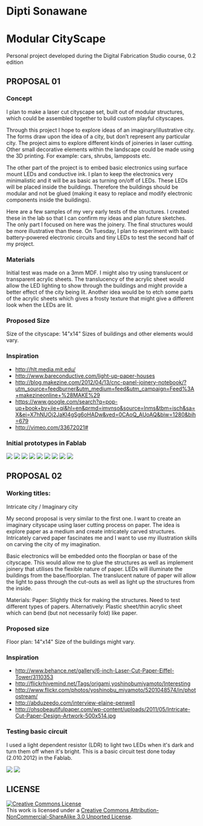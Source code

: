 # Dipti Sonawane
# Modular CityScape

Personal project developed during the Digital Fabrication Studio course, 0.2 edition

## PROPOSAL 01
### Concept
I plan to make a laser cut cityscape set, built out of modular structures, which could be assembled together to build custom playful cityscapes.

Through this project I hope to explore ideas of an imaginary/illustrative city. The forms draw upon the idea of a city, but don’t represent any particular city. The project aims to explore different kinds of joineries in laser cutting. Other small decorative elements within the landscape could be made using the 3D printing. For example: cars, shrubs, lampposts etc. 

The other part of the project is to embed basic electronics using surface mount LEDs and conductive ink. I plan to keep the electronics very minimalistic and it will be as basic as turning on/off of LEDs. These LEDs will be placed inside the buildings. Therefore the buildings should be modular and not be glued (making it easy to replace and modify electronic components inside the buildings).

Here are a few samples of my very early tests of the structures. I created these in the lab so that I can confirm my ideas and plan future sketches. The only part I focused on here was the joinery. The final structures would be more illustrative than these. On Tuesday, I plan to experiment with basic battery-powered electronic circuits and tiny LEDs to test the second half of my project.

### Materials
Initial test was made on a 3mm MDF. I might also try using translucent or transparent acrylic sheets. The translucency of the acrylic sheet would allow the LED lighting to show through the buildings and might provide a better effect of the city being lit. Another idea would be to etch some parts of the acrylic sheets which gives a frosty texture that might give a different look when the LEDs are lit.

### Proposed Size 
Size of the cityscape: 14”x14”
Sizes of buildings and other elements would vary.

### Inspiration
* http://hlt.media.mit.edu/
* http://www.bareconductive.com/light-up-paper-houses
* http://blog.makezine.com/2012/04/13/cnc-panel-joinery-notebook/?utm_source=feedburner&utm_medium=feed&utm_campaign=Feed%3A+makezineonline+%28MAKE%29
* https://www.google.com/search?q=pop-up+book+by+jie+qi&hl=en&prmd=imvnso&source=lnms&tbm=isch&sa=X&ei=X7hNUOj2JaKI4gSg6oHADw&ved=0CAoQ_AUoAQ&biw=1280&bih=679
* http://vimeo.com/33672021#

### Initial prototypes in Fablab
<img src="https://github.com/DigitalFabricationStudio/Project_0.2/raw/master/dipti.sonawane/prototype-selected/IMG_8422.JPG">
<img src="https://github.com/DigitalFabricationStudio/Project_0.2/raw/master/dipti.sonawane/prototype-selected/IMG_8430.JPG">
<img src="https://github.com/DigitalFabricationStudio/Project_0.2/raw/master/dipti.sonawane/prototype-selected/IMG_8433.JPG">
<img src="https://github.com/DigitalFabricationStudio/Project_0.2/raw/master/dipti.sonawane/prototype-selected/IMG_8436.JPG">
<img src="https://github.com/DigitalFabricationStudio/Project_0.2/raw/master/dipti.sonawane/prototype-selected/IMG_8451.JPG">
<img src="https://github.com/DigitalFabricationStudio/Project_0.2/raw/master/dipti.sonawane/prototype-selected/IMG_8455.JPG">
<img src="https://github.com/DigitalFabricationStudio/Project_0.2/raw/master/dipti.sonawane/prototype-selected/IMG_8459.JPG">
<img src="https://github.com/DigitalFabricationStudio/Project_0.2/raw/master/dipti.sonawane/prototype-selected/IMG_8463.JPG">
<img src="https://github.com/DigitalFabricationStudio/Project_0.2/raw/master/dipti.sonawane/prototype-selected/IMG_8476.JPG">


## PROPOSAL 02
### Working titles:
Intricate city / Imaginary city

My second proposal is very similar to the first one. I want to create an imaginary cityscape using laser cutting process on paper. The idea is explore paper as a medium and create intricately carved structures. Intricately carved paper fascinates me and I want to use my illustration skills on carving the city of my imagination. 

Basic electronics will be embedded onto the floorplan or base of the cityscape. This would allow me to glue the structures as well as implement joinery that utilises the flexible nature of paper. LEDs will illuminate the buildings from the base/floorplan. The translucent nature of paper will allow the light to pass through the cut-outs as well as light up the structures from the inside. 

Materials:
Paper: Slightly thick for making the structures. Need to test different types of papers.
Alternatively: Plastic sheet/thin acrylic sheet which can bend (but not necessarily fold) like paper.

### Proposed size 
Floor plan: 14"x14"
Size of the buildings might vary.

### Inspiration
* http://www.behance.net/gallery/6-inch-Laser-Cut-Paper-Eiffel-Tower/3110353
* http://flickrhivemind.net/Tags/origami,yoshinobumiyamoto/Interesting
* http://www.flickr.com/photos/yoshinobu_miyamoto/5201048574/in/photostream/
* http://abduzeedo.com/interview-elaine-penwell
* http://ohsobeautifulpaper.com/wp-content/uploads/2011/05/Intricate-Cut-Paper-Design-Artwork-500x514.jpg

### Testing basic circuit
I used a light dependent resistor (LDR) to light two LEDs when it's dark and turn them off when it's bright. This is a basic circuit test done today (2.010.2012) in the Fablab.

<img src="https://github.com/DigitalFabricationStudio/Project_0.2/raw/master/dipti.sonawane/prototype-selected/IMG_3583.jpg">
<img src="https://github.com/DigitalFabricationStudio/Project_0.2/raw/master/dipti.sonawane/prototype-selected/IMG_3585.jpg">

## LICENSE
<a rel="license" href="http://creativecommons.org/licenses/by-nc-sa/3.0/deed.en_US"><img alt="Creative Commons License" style="border-width:0" src="http://i.creativecommons.org/l/by-nc-sa/3.0/88x31.png" /></a><br />This work is licensed under a <a rel="license" href="http://creativecommons.org/licenses/by-nc-sa/3.0/deed.en_US">Creative Commons Attribution-NonCommercial-ShareAlike 3.0 Unported License</a>.